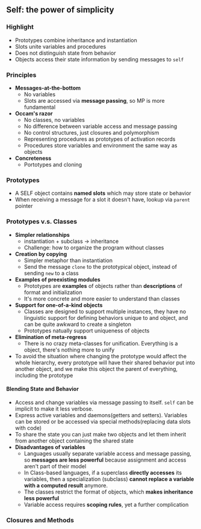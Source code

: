 ## Self: the power of simplicity

### Highlight

* Prototypes combine inheritance and instantiation
* Slots unite variables and procedures
* Does not distinguish state from behavior
* Objects access their state information by sending messages to `self`

### Principles

* **Messages-at-the-bottom**
  * No variables
  * Slots are accessed via **message passing**, so MP is more fundamental
* **Occam's razor**
  * No classes, no variables
  * No difference between variable access and message passing
  * No control structures, just closures and polymorphism
  * Representing procedures as prototypes of activation records
  * Procedures store variables and environment the same way as objects
* **Concreteness**
  * Portotypes and cloning

### Prototypes

* A SELF object contains **named slots** which may store state or behavior
* When receiving a message for a slot it doesn't have, lookup via `parent` pointer

### Prototypes v.s. Classes

* **Simpler relationships**
  * instantiation + subclass -> inheritance
  * Challenge: how to organize the program without classes
* **Creation by copying**
  * Simpler metaphor than instantiation
  * Send the message `clone` to the prototypical object, instead of sending `new` to a class
* **Examples of preexisting modules**
  * Prototypes are **examples** of objects rather than **descriptions** of format and initialization
  * It's more concrete and more easier to understand than classes
* **Support for one-of-a-kind objects**
  * Classes are designed to support multiple instances, they have no linguistic support for defining behaviors unique to and object, and can be quite awkward to create a singleton
  * Prototypes natually support uniqueness of objects
* **Elimination of meta-regress**
  * There is no crazy meta-classes for unification. Everything is a object, there's nothing more to unify
* To avoid the situation where changing the prototype would affect the whole hierarchy, every prototype will have their shared behavior put into another object, and we make this object the parent of everything, including the prototype

#### Blending State and Behavior

* Access and change variables via message passing to itself. `self` can be implicit to make it less verbose.
* Express active variables and daemons(getters and setters). Variables can be stored or be accessed via special methods(replacing data slots with code)
* To share the state you can just make two objects and let them inherit from another object containing the shared state
* **Disadvantages of variables**
  * Languages usually separate variable access and message passing, so **messages are less powerful** because assignment and access aren't part of their model
  * In Class-based languages, if a superclass  **directly accesses** its variables, then a specialization (subclass) **cannot replace a variable with a computed result** anymore.
  * The classes restrict the format of objects, which **makes inheritance less powerful**
  * Variable access requires **scoping rules**, yet a further complication

### Closures and Methods
